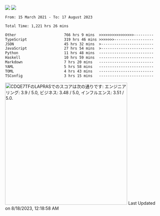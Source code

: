 <div>
  <img src="https://github-readme-stats.vercel.app/api?username=naporin0624&count_private=true&show_icons=true" />
  <img src="https://github-readme-stats.vercel.app/api/top-langs/?username=naporin0624&layout=compact&hide=css" />
  <!--START_SECTION:waka-->

```txt
From: 15 March 2021 - To: 17 August 2023

Total Time: 1,221 hrs 26 mins

Other                      766 hrs 9 mins  >>>>>>>>>>>>>>>>---------   62.73 %
TypeScript                 319 hrs 46 mins >>>>>>>------------------   26.18 %
JSON                       45 hrs 32 mins  >------------------------   03.73 %
JavaScript                 27 hrs 54 mins  >------------------------   02.29 %
Python                     11 hrs 48 mins  -------------------------   00.97 %
Haskell                    10 hrs 59 mins  -------------------------   00.90 %
Markdown                   7 hrs 20 mins   -------------------------   00.60 %
YAML                       5 hrs 58 mins   -------------------------   00.49 %
TOML                       4 hrs 43 mins   -------------------------   00.39 %
TSConfig                   3 hrs 15 mins   -------------------------   00.27 %
```

<!--END_SECTION:waka-->
  
  <!--START_SECTION:lapras-card-->
<p ><a href="https://lapras.com/public/CDQE7TF" target="_blank" rel="noopener noreferrer"><img alt="CDQE7TFのLAPRASでのスコアは次の通りです: エンジニアリング: 3.9 / 5.0, ビジネス: 3.48 / 5.0, インフルエンス: 3.51 / 5.0." src="https://lapras-card-generator.vercel.app/api/svg?e=3.9&b=3.48&i=3.51&b1=%23232323&b2=%236d6d6d&i1=%23212121&i2=%23818181&l=ja" width="400" ></a>  
Last Updated on 8/18/2023, 12:18:58 AM</p>
<!--END_SECTION:lapras-card-->
</div>
